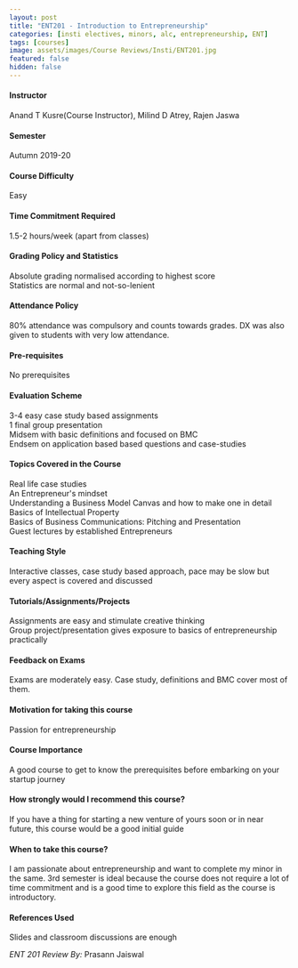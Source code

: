 ```yaml
---
layout: post
title: "ENT201 - Introduction to Entrepreneurship"
categories: [insti electives, minors, alc, entrepreneurship, ENT]
tags: [courses]
image: assets/images/Course Reviews/Insti/ENT201.jpg
featured: false
hidden: false
---
```


#### Instructor
Anand T Kusre(Course Instructor), Milind D Atrey, Rajen Jaswa

#### Semester
Autumn 2019-20

#### Course Difficulty
Easy

#### Time Commitment Required
1.5-2 hours/week (apart from classes)

#### Grading Policy and Statistics
Absolute grading normalised according to highest score  
Statistics are normal and not-so-lenient 

#### Attendance Policy
80% attendance was compulsory and counts towards grades. DX was also given to students with very low attendance.

#### Pre-requisites
No prerequisites

#### Evaluation Scheme
3-4 easy case study based assignments  
1 final group presentation  
Midsem with basic definitions and focused on BMC  
Endsem on application based based questions and case-studies

#### Topics Covered in the Course
Real life case studies  
An Entrepreneur's mindset  
Understanding a Business Model Canvas and how to make one in detail  
Basics of Intellectual Property  
Basics of Business Communications: Pitching and Presentation  
Guest lectures by established Entrepreneurs

#### Teaching Style
Interactive classes, case study based approach, pace may be slow but every aspect is covered and discussed

#### Tutorials/Assignments/Projects
Assignments are easy and stimulate creative thinking  
Group project/presentation gives exposure to basics of entrepreneurship practically 

#### Feedback on Exams
Exams are moderately easy. Case study, definitions and BMC cover most of them.

#### Motivation for taking this course
Passion for entrepreneurship

#### Course Importance
A good course to get to know the prerequisites before embarking on your startup journey

#### How strongly would I recommend this course?
If you have a thing for starting a new venture of yours soon or in near future, this course would be a good initial guide

#### When to take this course?
I am passionate about entrepreneurship and want to complete my minor in the same. 3rd semester is ideal because the course does not require a lot of time commitment and is a good time to explore this field as the course is introductory.

#### References Used
Slides and classroom discussions are enough

*ENT 201 Review By:* Prasann Jaiswal